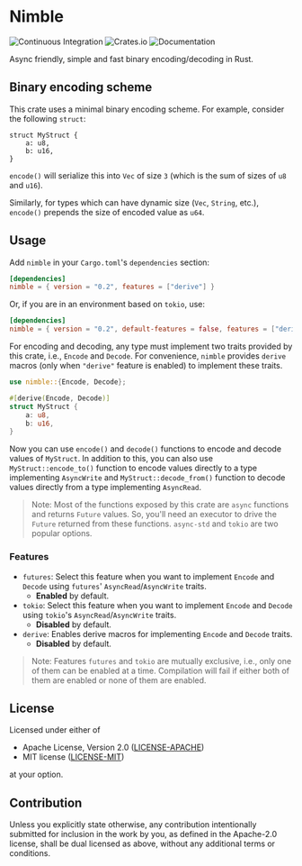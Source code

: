 # Nimble 

![Continuous Integration](https://github.com/devashishdxt/nimble/workflows/Continuous%20Integration/badge.svg)
![Crates.io](https://img.shields.io/crates/v/nimble)
![Documentation](https://docs.rs/nimble/badge.svg)

Async friendly, simple and fast binary encoding/decoding in Rust.

## Binary encoding scheme

This crate uses a minimal binary encoding scheme. For example, consider the following `struct`:

```
struct MyStruct {
    a: u8,
    b: u16,
}
```

`encode()` will serialize this into `Vec` of size `3` (which is the sum of sizes of `u8` and `u16`).

Similarly, for types which can have dynamic size (`Vec`, `String`, etc.), `encode()` prepends the size of encoded value
as `u64`.

## Usage

Add `nimble` in your `Cargo.toml`'s `dependencies` section:

```toml
[dependencies]
nimble = { version = "0.2", features = ["derive"] }
```

Or, if you are in an environment based on `tokio`, use:

```toml
[dependencies]
nimble = { version = "0.2", default-features = false, features = ["derive", "tokio"] }
```

For encoding and decoding, any type must implement two traits provided by this crate, i.e., `Encode` and `Decode`. For
convenience, `nimble` provides `derive` macros (only when `"derive"` feature is enabled) to implement these traits.

```rust
use nimble::{Encode, Decode};

#[derive(Encode, Decode)]
struct MyStruct {
    a: u8,
    b: u16,
}
```

Now you can use `encode()` and `decode()` functions to encode and decode values of `MyStruct`. In addition to this, you
can also use `MyStruct::encode_to()` function to encode values directly to a type implementing `AsyncWrite` and
`MyStruct::decode_from()` function to decode values directly from a type implementing `AsyncRead`.

> Note: Most of the functions exposed by this crate are `async` functions and returns `Future` values. So, you'll need
an executor to drive the `Future` returned from these functions. `async-std` and `tokio` are two popular options.

### Features

- `futures`: Select this feature when you want to implement `Encode` and `Decode` using `futures`'
  `AsyncRead`/`AsyncWrite` traits.
  - **Enabled** by default.
- `tokio`: Select this feature when you want to implement `Encode` and `Decode` using `tokio`'s `AsyncRead`/`AsyncWrite`
  traits.
  - **Disabled** by default.
- `derive`: Enables derive macros for implementing `Encode` and `Decode` traits.
  - **Disabled** by default.

> Note: Features `futures` and `tokio` are mutually exclusive, i.e., only one of them can be enabled at a time.
> Compilation will fail if either both of them are enabled or none of them are enabled.

## License

Licensed under either of

- Apache License, Version 2.0 ([LICENSE-APACHE](LICENSE-APACHE))
- MIT license ([LICENSE-MIT](LICENSE-MIT))

at your option.

## Contribution

Unless you explicitly state otherwise, any contribution intentionally submitted for inclusion in the work by you, as 
defined in the Apache-2.0 license, shall be dual licensed as above, without any additional terms or conditions.
